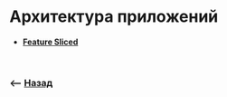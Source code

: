 # Архитектура приложений

* **<a href="./pages/feature-sliced/readme.md">Feature Sliced</a>**

<br>

### ⟵ **<a href="../../readme.md">Назад</a>**